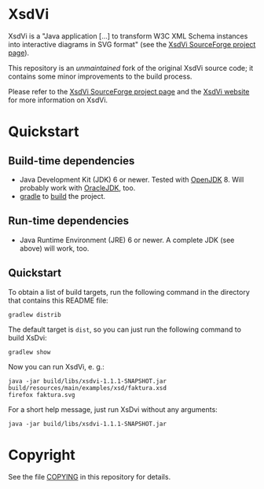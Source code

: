 ```

```

# XsdVi

XsdVi is a "Java application [...] to transform W3C XML Schema instances into interactive diagrams in SVG format" (see the [XsdVi SourceForge project page](https://sourceforge.net/projects/xsdvi/)).

This repository is an *unmaintained* fork of the original XsdVi source code; it contains some minor improvements to the build process.

Please refer to the [XsdVi SourceForge project page](https://sourceforge.net/projects/xsdvi/) and the [XsdVi website](http://xsdvi.sourceforge.net/) for more information on XsdVi.

# Quickstart

## Build-time dependencies

-   Java Development Kit (JDK) 6 or newer. Tested with
    [OpenJDK](http://openjdk.java.net/) 8. Will probably work with
    [OracleJDK](http://www.oracle.com/technetwork/java/javase/downloads/index.html),
    too.
-   [gradle](https://gradle.org/) to [build](https://services.gradle.org/distributions/gradle-5.6.2-bin.zip) the project.

## Run-time dependencies

-   Java Runtime Environment (JRE) 6 or newer. A complete JDK (see above) will work, too.

## Quickstart

To obtain a list of build targets, run the following command in the directory that contains this README file:

```
gradlew distrib
```

The default target is `dist`, so you can just run the following command to build XsDvi:

```
gradlew show
```

Now you can run XsdVi, e. g.:

```
java -jar build/libs/xsdvi-1.1.1-SNAPSHOT.jar build/resources/main/examples/xsd/faktura.xsd
firefox faktura.svg
```

For a short help message, just run XsDvi without any arguments:

```
java -jar build/libs/xsdvi-1.1.1-SNAPSHOT.jar
```



# Copyright

See the file [COPYING](./COPYING) in this repository for details.
